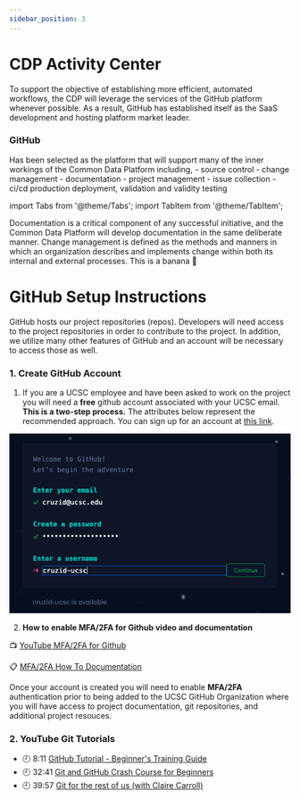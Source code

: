 ```yaml
---
sidebar_position: 3
---
```


# CDP Activity Center

To support the objective of establishing more efficient, automated workflows, the CDP will leverage the services of the GitHub platform whenever possible.  As a result, GitHub has established itself as the SaaS development and hosting platform market leader. 


### GitHub

 Has been selected as the platform that will support many of the inner workings of the Common Data Platform including, 
    - source control
    - change management
    - documentation
    - project management
    - issue collection
    - ci/cd production deployment, validation and validity testing
    
import Tabs from '@theme/Tabs';
import TabItem from '@theme/TabItem';

<Tabs>
  <TabItem value="Documentation" label="Documentation" default>
    Documentation is a critical component of any successful initiative, and the Common Data Platform will develop documentation in the same deliberate manner.
  </TabItem>
  <TabItem value="Change Management" label="Change Management">
    Change management is defined as the methods and manners in which an organization describes and implements change within both its internal and external processes.
  </TabItem>
  <TabItem value="Project Tracking" label="Project Tracking">
    This is a banana 🍌
  </TabItem>
</Tabs>

# GitHub Setup Instructions
GitHub hosts our project repositories (repos). Developers will need access to the project repositories in order to contribute to the project. In addition, we utilize many other features of GitHub and an account will be necessary to access those as well.

### 1. Create GitHub Account

1. If you are a UCSC employee and have been asked to work on the project you will need a **free** github account associated with your UCSC email. **This is a two-step process.** The attributes below represent the recommended approach.  You can sign up for an account at [this link](https://github.com/signup).  


![](/img/onboarding/github_login.png)

2. **How to enable MFA/2FA for Github video and documentation**

:tv: [YouTube MFA/2FA for Github](https://www.youtube.com/watch?v=j6beTHnsumI)

:clipboard: [MFA/2FA How To Documentation](https://docs.github.com/en/authentication/securing-your-account-with-two-factor-authentication-2fa/configuring-two-factor-authentication)

Once your account is created you will need to enable **MFA/2FA** authentication prior to being added to the UCSC GitHub Organization where you will have access to project documentation, git repositories, and additional project resouces. 


### 2. YouTube Git Tutorials

- :clock9: 8:11 [GitHub Tutorial - Beginner's Training Guide](https://www.youtube.com/watch?v=iv8rSLsi1xo) 
- :clock9: 32:41 [Git and GitHub Crash Course for Beginners](https://www.youtube.com/watch?v=SWYqp7iY_Tc)
- :clock9: 39:57 [Git for the rest of us (with Claire Carroll)](https://www.youtube.com/watch?v=mGSecJDvtUQ) 
